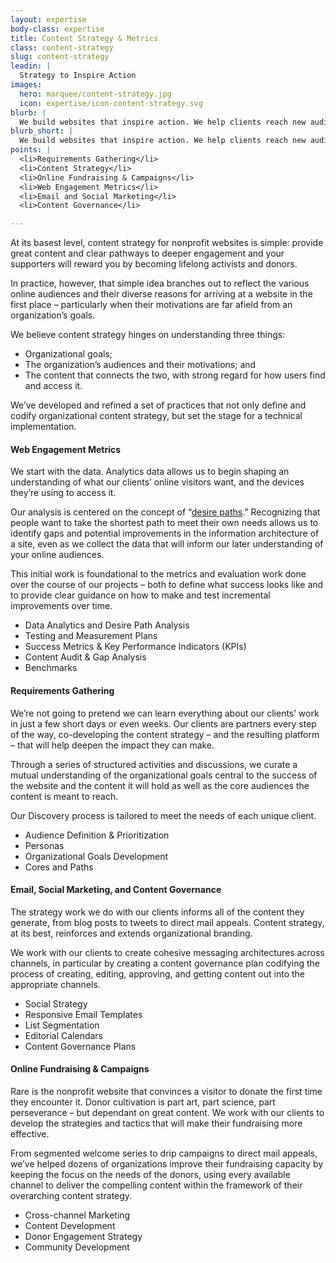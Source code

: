 ```yaml
---
layout: expertise
body-class: expertise
title: Content Strategy & Metrics
class: content-strategy
slug: content-strategy
leadin: |
  Strategy to Inspire Action
images:
  hero: marquee/content-strategy.jpg
  icon: expertise/icon-content-strategy.svg
blurb: |
  We build websites that inspire action. We help clients reach new audiences and engage more meaningfully with existing stakeholders. Our web development process begins with requirements gathering and content strategy. We then help our clients build comprehensive plans for evaluating the long-term success of their website, messaging, and digital outreach.
blurb_short: |
  We build websites that inspire action. We help clients reach new audiences and engage more meaningfully with existing stakeholders.
points: |
  <li>Requirements Gathering</li>
  <li>Content Strategy</li>
  <li>Online Fundraising & Campaigns</li>
  <li>Web Engagement Metrics</li>
  <li>Email and Social Marketing</li>
  <li>Content Governance</li>

---
```


At its basest level, content strategy for nonprofit websites is simple: provide great content and clear pathways to deeper engagement and your supporters will reward you by becoming lifelong activists and donors.

In practice, however, that simple idea branches out to reflect the various online audiences and their diverse reasons for arriving at a website in the first place – particularly when their motivations are far afield from an organization’s goals.

We believe content strategy hinges on understanding three things:

* Organizational goals;
* The organization’s audiences and their motivations; and
* The content that connects the two, with strong regard for how users find and access it.

We’ve developed and refined a set of practices that not only define and codify organizational content strategy, but set the stage for a technical implementation.

#### Web Engagement Metrics

We start with the data. Analytics data allows us to begin shaping an understanding of what our clients’ online visitors want, and the devices they’re using to access it.

Our analysis is centered on the concept of “[desire paths](http://thinkshout.com/blog/2014/04/desire-paths/).” Recognizing that people want to take the shortest path to meet their own needs allows us to identify gaps and potential improvements in the information architecture of a site, even as we collect the data that will inform our later understanding of your online audiences.

This initial work is foundational to the metrics and evaluation work done over the course of our projects – both to define what success looks like and to provide clear guidance on how to make and test incremental improvements over time.

* Data Analytics and Desire Path Analysis
* Testing and Measurement Plans
* Success Metrics & Key Performance Indicators (KPIs)
* Content Audit & Gap Analysis
* Benchmarks


#### Requirements Gathering

We’re not going to pretend we can learn everything about our clients’ work in just a few short days or even weeks. Our clients are partners every step of the way, co-developing the content strategy – and the resulting platform – that will help deepen the impact they can make.

Through a series of structured activities and discussions, we curate a mutual understanding of the organizational goals central to the success of the website and the content it will hold as well as the core audiences the content is meant to reach.

Our Discovery process is tailored to meet the needs of each unique client.

* Audience Definition & Prioritization
* Personas
* Organizational Goals Development
* Cores and Paths


#### Email, Social Marketing, and Content Governance

The strategy work we do with our clients informs all of the content they generate, from blog posts to tweets to direct mail appeals. Content strategy, at its best, reinforces and extends organizational branding.

We work with our clients to create cohesive messaging architectures across channels, in particular by creating a content governance plan codifying the process of creating, editing, approving, and getting content out into the appropriate channels.

* Social Strategy
* Responsive Email Templates
* List Segmentation
* Editorial Calendars
* Content Governance Plans

#### Online Fundraising & Campaigns

Rare is the nonprofit website that convinces a visitor to donate the first time they encounter it. Donor cultivation is part art, part science, part perseverance – but dependant on great content. We work with our clients to develop the strategies and tactics that will make their fundraising more effective.

From segmented welcome series to drip campaigns to direct mail appeals, we’ve helped dozens of organizations improve their fundraising capacity by keeping the focus on the needs of the donors, using every available channel to deliver the compelling content within the framework of their overarching content strategy.

* Cross-channel Marketing
* Content Development
* Donor Engagement Strategy
* Community Development
